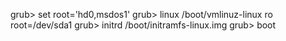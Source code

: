 

grub> set root='hd0,msdos1'
grub> linux /boot/vmlinuz-linux ro root=/dev/sda1
grub> initrd /boot/initramfs-linux.img
grub> boot
